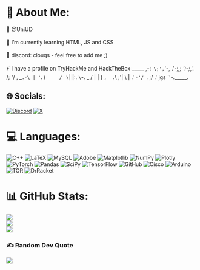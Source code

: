 # 💫 About Me:
🔭 @UniUD<br><br>🌱 I’m currently learning HTML, JS and CSS<br><br>💬 discord: clouqs - feel free to add me ;)<br><br>⚡ I have a profile on TryHackMe and HackTheBox
        _____
    ,-:` \;',`'-, 
  .'-;_,;  ':-;_,'.
 /;   '/    ,  _`.-\
| '`. (`     /` ` \`|
|:.  `\`-.   \_   / |
|     (   `,  .`\ ;'|
 \     | .'     `-'/
  `.   ;/        .'
jgs `'-._____.

## 🌐 Socials:
[![Discord](https://img.shields.io/badge/Discord-%237289DA.svg?logo=discord&logoColor=white)](https://discord.gg/https://discord.com/users/299160564771454978) [![X](https://img.shields.io/badge/X-black.svg?logo=X&logoColor=white)](https://x.com/@bulligan_)

# 💻 Languages:
![C++](https://img.shields.io/badge/c++-%2300599C.svg?style=flat-square&logo=c%2B%2B&logoColor=white) ![LaTeX](https://img.shields.io/badge/latex-%23008080.svg?style=flat-square&logo=latex&logoColor=white) ![MySQL](https://img.shields.io/badge/mysql-4479A1.svg?style=flat-square&logo=mysql&logoColor=white) ![Adobe](https://img.shields.io/badge/adobe-%23FF0000.svg?style=flat-square&logo=adobe&logoColor=white) ![Matplotlib](https://img.shields.io/badge/Matplotlib-%23ffffff.svg?style=flat-square&logo=Matplotlib&logoColor=black) ![NumPy](https://img.shields.io/badge/numpy-%23013243.svg?style=flat-square&logo=numpy&logoColor=white) ![Plotly](https://img.shields.io/badge/Plotly-%233F4F75.svg?style=flat-square&logo=plotly&logoColor=white) ![PyTorch](https://img.shields.io/badge/PyTorch-%23EE4C2C.svg?style=flat-square&logo=PyTorch&logoColor=white) ![Pandas](https://img.shields.io/badge/pandas-%23150458.svg?style=flat-square&logo=pandas&logoColor=white) ![SciPy](https://img.shields.io/badge/SciPy-%230C55A5.svg?style=flat-square&logo=scipy&logoColor=white) ![TensorFlow](https://img.shields.io/badge/TensorFlow-%23FF6F00.svg?style=flat-square&logo=TensorFlow&logoColor=white) ![GitHub](https://img.shields.io/badge/github-%23121011.svg?style=flat-square&logo=github&logoColor=white) ![Cisco](https://img.shields.io/badge/cisco-%23049fd9.svg?style=flat-square&logo=cisco&logoColor=black) ![Arduino](https://img.shields.io/badge/-Arduino-00979D?style=flat-square&logo=Arduino&logoColor=white) ![TOR](https://img.shields.io/badge/tor-%237E4798.svg?style=flat-square&logo=tor-project&logoColor=white) ![DrRacket](https://img.shields.io/badge/DrRacket-%23A8D1E2.svg?style=flat-square&logo=Racket&logoColor=black)

# 📊 GitHub Stats:
![](https://github-readme-stats.vercel.app/api?username=clouqs&theme=vue-dark&hide_border=false&include_all_commits=false&count_private=false)<br/>
![](https://github-readme-streak-stats.herokuapp.com/?user=clouqs&theme=vue-dark&hide_border=false)<br/>
![](https://github-readme-stats.vercel.app/api/top-langs/?username=clouqs&theme=vue-dark&hide_border=false&include_all_commits=false&count_private=false&layout=compact)

### ✍️ Random Dev Quote
![](https://quotes-github-readme.vercel.app/api?type=horizontal&theme=tokyonight)
